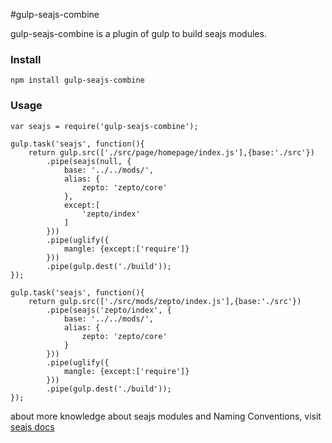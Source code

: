 #gulp-seajs-combine

gulp-seajs-combine is a plugin of gulp to build seajs modules.

### Install
    
    npm install gulp-seajs-combine
    
### Usage

    var seajs = require('gulp-seajs-combine');
    
    gulp.task('seajs', function(){
        return gulp.src(['./src/page/homepage/index.js'],{base:'./src'})
            .pipe(seajs(null, {
                base: '../../mods/',
                alias: {
                    zepto: 'zepto/core'
                },
                except:[
                    'zepto/index'
                ]
            }))
            .pipe(uglify({
                mangle: {except:['require']}
            }))
            .pipe(gulp.dest('./build'));
    });
    
    gulp.task('seajs', function(){
        return gulp.src(['./src/mods/zepto/index.js'],{base:'./src'})
            .pipe(seajs('zepto/index', {
                base: '../../mods/',
                alias: {
                    zepto: 'zepto/core'
                }
            }))
            .pipe(uglify({
                mangle: {except:['require']}
            }))
            .pipe(gulp.dest('./build'));
    });
    
about more knowledge about seajs modules and Naming Conventions, visit [seajs docs](http://seajs.org/docs/#docs)